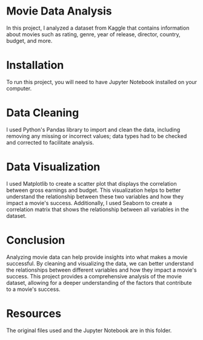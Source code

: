 
# **Movie Data Analysis**
In this project, I analyzed a dataset from Kaggle that contains information about movies such as rating, genre, year of release, director, country, budget, and more.

# **Installation**
To run this project, you will need to have Jupyter Notebook installed on your computer.

# **Data Cleaning**
I used Python's Pandas library to import and clean the data, including removing any missing or incorrect values; data types had to be checked and corrected to facilitate analysis.

# **Data Visualization**
I used Matplotlib to create a scatter plot that displays the correlation between gross earnings and budget. This visualization helps to better understand the relationship between these two variables and how they impact a movie's success. Additionally, I used Seaborn to create a correlation matrix that shows the relationship between all variables in the dataset.

# **Conclusion**
Analyzing movie data can help provide insights into what makes a movie successful. By cleaning and visualizing the data, we can better understand the relationships between different variables and how they impact a movie's success. This project provides a comprehensive analysis of the movie dataset, allowing for a deeper understanding of the factors that contribute to a movie's success.

# **Resources**
The original files used and the Jupyter Notebook are in this folder.

